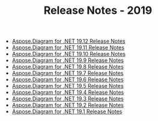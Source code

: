 ﻿---
title: Release Notes - 2019
type: docs
weight: 20
url: /sv/net/release-notes-2019/
---
- [Aspose.Diagram for .NET 19.12 Release Notes](/diagram/sv/net/aspose-diagram-for-net-19-12-release-notes/)
- [Aspose.Diagram for .NET 19.11 Release Notes](/diagram/sv/net/aspose-diagram-for-net-19-11-release-notes/)
- [Aspose.Diagram for .NET 19.10 Release Notes](/diagram/sv/net/aspose-diagram-for-net-19-10-release-notes/)
- [Aspose.Diagram for .NET 19.9 Release Notes](/diagram/sv/net/aspose-diagram-for-net-19-9-release-notes/)
- [Aspose.Diagram for .NET 19.8 Release Notes](/diagram/sv/net/aspose-diagram-for-net-19-8-release-notes/)
- [Aspose.Diagram for .NET 19.7 Release Notes](/diagram/sv/net/aspose-diagram-for-net-19-7-release-notes/)
- [Aspose.Diagram for .NET 19.6 Release Notes](/diagram/sv/net/aspose-diagram-for-net-19-6-release-notes/)
- [Aspose.Diagram for .NET 19.5 Release Notes](/diagram/sv/net/aspose-diagram-for-net-19-5-release-notes/)
- [Aspose.Diagram for .NET 19.4 Release Notes](/diagram/sv/net/aspose-diagram-for-net-19-4-release-notes/)
- [Aspose.Diagram for .NET 19.3 Release Notes](/diagram/sv/net/aspose-diagram-for-net-19-3-release-notes/)
- [Aspose.Diagram for .NET 19.2 Release Notes](/diagram/sv/net/aspose-diagram-for-net-19-2-release-notes/)
- [Aspose.Diagram for .NET 19.1 Release Notes](/diagram/sv/net/aspose-diagram-for-net-19-1-release-notes/)
